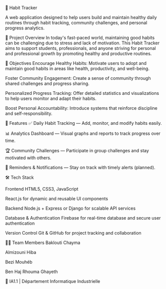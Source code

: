 🌱 Habit Tracker

A web application designed to help users build and maintain healthy daily routines through habit tracking, community challenges, and personal progress analytics.

📌 Project Overview
In today's fast-paced world, maintaining good habits can be challenging due to stress and lack of motivation. This Habit Tracker aims to support students, professionals, and anyone striving for personal and professional growth by promoting healthy and productive routines.

🎯 Objectives
Encourage Healthy Habits: Motivate users to adopt and maintain good habits in areas like health, productivity, and well-being.

Foster Community Engagement: Create a sense of community through shared challenges and progress sharing.

Personalized Progress Tracking: Offer detailed statistics and visualizations to help users monitor and adapt their habits.

Boost Personal Accountability: Introduce systems that reinforce discipline and self-responsibility.

🚀 Features
✅ Daily Habit Tracking — Add, monitor, and modify habits easily.

📊 Analytics Dashboard — Visual graphs and reports to track progress over time.

🏆 Community Challenges — Participate in group challenges and stay motivated with others.

🔔 Reminders & Notifications — Stay on track with timely alerts (planned).

🛠️ Tech Stack

Frontend
HTML5, CSS3, JavaScript

React.js for dynamic and reusable UI components

Backend
Node.js + Express or Django for scalable API services

Database & Authentication
Firebase for real-time database and secure user authentication

Version Control
Git & GitHub for project tracking and collaboration


👩‍💻 Team Members
Baklouti Chayma

Almizouni Hiba

Bezi Mouhéb

Ben Haj Rhouma Ghayeth

🧠 IA1.1 | Département Informatique Industrielle


